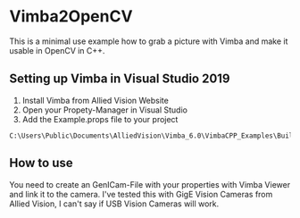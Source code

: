 # Vimba2OpenCV

This is a minimal use example how to grab a picture with Vimba and make it usable in OpenCV in C++. 

## Setting up Vimba in Visual Studio 2019

1. Install Vimba from Allied Vision Website
2. Open your Propety-Manager in Visual Studio
3. Add the Example.props file to your project
```
C:\Users\Public\Documents\AlliedVision\Vimba_6.0\VimbaCPP_Examples\Build\VS2010
```

## How to use
You need to create an GenICam-File with your properties with Vimba Viewer and link it to the camera. I've tested this with GigE Vision Cameras from Allied Vision, I can't say if USB Vision Cameras will work.
